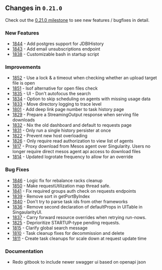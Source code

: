 ## Changes in `0.21.0`

Check out the [0.21.0 milestone](https://github.com/HubSpot/Singularity/issues?q=milestone%3A%0.21.0+is%3Aclosed) to see new features / bugfixes in detail.

### New Features

- [1844](https://github.com/HubSpot/Singularity/pull/1844) - Add postgres support for JDBIHistory
- [1843](https://github.com/HubSpot/Singularity/pull/1843) - Add email unsubscriptions endpoint
- [1838](https://github.com/HubSpot/Singularity/pull/1838) - Customizable bash in startup script

### Improvements

- [1852](https://github.com/HubSpot/Singularity/pull/1852) - Use a lock & a timeout when checking whether an upload target file is open
- [1851](https://github.com/HubSpot/Singularity/pull/1851) - lsof alternative for open files check
- [1835](https://github.com/HubSpot/Singularity/pull/1835) - UI - Don't autofocus the search
- [1834](https://github.com/HubSpot/Singularity/pull/1834) - Option to skip scheduling on agents with missing usage data
- [1833](https://github.com/HubSpot/Singularity/pull/1833) - Move directory logging to trace level
- [1801](https://github.com/HubSpot/Singularity/pull/1801) - Add deep link page number to task history page
- [1829](https://github.com/HubSpot/Singularity/pull/1829) - Prepare a StreamingOutput response when serving file downloads
- [1832](https://github.com/HubSpot/Singularity/pull/1832) - Nix the old dashboard and default to requests page
- [1831](https://github.com/HubSpot/Singularity/pull/1831) - Only run a single history persister at once
- [1822](https://github.com/HubSpot/Singularity/pull/1822) - Prevent new host overloading
- [1826](https://github.com/HubSpot/Singularity/pull/1826) - Only require read authorization to view list of agents
- [1817](https://github.com/HubSpot/Singularity/pull/1817) - Proxy download from Mesos agent over Singularity. Users no longer require direct mesos agent api access to download files
- [1814](https://github.com/HubSpot/Singularity/pull/1814) - Updated logrotate frequency to allow for an override 


### Bug Fixes

- [1846](https://github.com/HubSpot/Singularity/pull/1846) - Logic fix for rebalance racks cleanup
- [1850](https://github.com/HubSpot/Singularity/pull/1850) - Make requestUtilization map thread safe.
- [1841](https://github.com/HubSpot/Singularity/pull/1841) - Fix required groups auth check on requests endpoints
- [1839](https://github.com/HubSpot/Singularity/pull/1839) - Remove sort in getPortByIndex
- [1840](https://github.com/HubSpot/Singularity/pull/1840) - Don't try to parse task ids from other frameworks
- [1836](https://github.com/HubSpot/Singularity/pull/1836) - Remove second declaration of defaultProps in UITable in SingaularityUI.
- [1837](https://github.com/HubSpot/Singularity/pull/1837) - Carry forward resource overrides when retrying run-nows.
- [1825](https://github.com/HubSpot/Singularity/pull/1825) - Deprioritize STARTUP-type pending requests.
- [1815](https://github.com/HubSpot/Singularity/pull/1815) - Clarify global search message
- [1810](https://github.com/HubSpot/Singularity/pull/1810) - Task cleanup fixes for decommission and delete
- [1811](https://github.com/HubSpot/Singularity/pull/1811) - Create task cleanups for scale down at request update time

### Documentation

- Redo gitbook to include newer swagger ui based on openapi json

